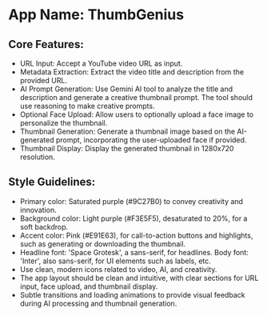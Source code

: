 # **App Name**: ThumbGenius

## Core Features:

- URL Input: Accept a YouTube video URL as input.
- Metadata Extraction: Extract the video title and description from the provided URL.
- AI Prompt Generation: Use Gemini AI tool to analyze the title and description and generate a creative thumbnail prompt. The tool should use reasoning to make creative prompts.
- Optional Face Upload: Allow users to optionally upload a face image to personalize the thumbnail.
- Thumbnail Generation: Generate a thumbnail image based on the AI-generated prompt, incorporating the user-uploaded face if provided.
- Thumbnail Display: Display the generated thumbnail in 1280x720 resolution.

## Style Guidelines:

- Primary color: Saturated purple (#9C27B0) to convey creativity and innovation. 
- Background color: Light purple (#F3E5F5), desaturated to 20%, for a soft backdrop.
- Accent color: Pink (#E91E63), for call-to-action buttons and highlights, such as generating or downloading the thumbnail.
- Headline font: 'Space Grotesk', a sans-serif, for headlines. Body font: 'Inter', also sans-serif, for UI elements such as labels, etc.
- Use clean, modern icons related to video, AI, and creativity.
- The app layout should be clean and intuitive, with clear sections for URL input, face upload, and thumbnail display.
- Subtle transitions and loading animations to provide visual feedback during AI processing and thumbnail generation.
